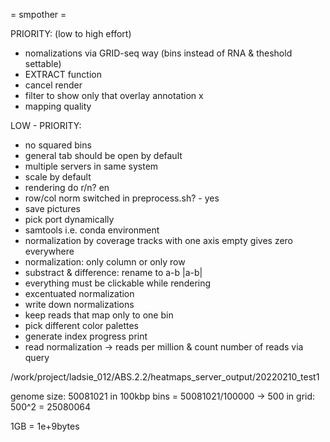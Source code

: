 = smpother =

PRIORITY: (low to high effort)
- nomalizations via GRID-seq way (bins instead of RNA & theshold settable)
- EXTRACT function
- cancel render
- filter to show only that overlay annotation x
- mapping quality

LOW - PRIORITY:
- no squared bins
- general tab should be open by default
- multiple servers in same system
- scale by default
- rendering do r/n? en
- row/col norm switched in preprocess.sh? - yes
- save pictures
- pick port dynamically
- samtools i.e. conda environment
- normalization by coverage tracks with one axis empty gives zero everywhere
- normalization: only column or only row
- substract & difference: rename to a-b |a-b|
- everything must be clickable while rendering
- excentuated normalization
- write down normalizations
- keep reads that map only to one bin
- pick different color palettes
- generate index progress print
- read normalization -> reads per million & count number of reads via query

















 /work/project/ladsie_012/ABS.2.2/heatmaps_server_output/20220210_test1


genome size: 50081021
in 100kbp bins = 50081021/100000 -> 500
in grid: 500^2 = 25080064

1GB = 1e+9bytes